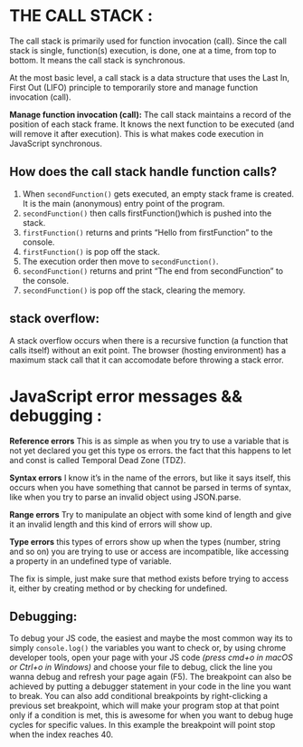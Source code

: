 # THE CALL STACK :

The call stack is primarily used for function invocation (call). Since the call stack is single, function(s) execution, is done, one at a time, from top to bottom. It means the call stack is synchronous.

At the most basic level, a call stack is a data structure that uses the Last In, First Out (LIFO) principle to temporarily store and manage function invocation (call).

**Manage function invocation (call):** The call stack maintains a record of the position of each stack frame. It knows the next function to be executed (and will remove it after execution). This is what makes code execution in JavaScript synchronous.
## How does the call stack handle function calls?


1. When `secondFunction()` gets executed, an empty stack frame is created. It is the main (anonymous) entry point of the program.
2. `secondFunction()` then calls firstFunction()which is pushed into the stack.
3. `firstFunction()` returns and prints “Hello from firstFunction” to the console.
4. `firstFunction()` is pop off the stack.
5. The execution order then move to `secondFunction()`.
6. `secondFunction()` returns and print “The end from secondFunction” to the console.
7. `secondFunction()` is pop off the stack, clearing the memory.

## stack overflow:

A stack overflow occurs when there is a recursive function (a function that calls itself) without an exit point. The browser (hosting environment) has a maximum stack call that it can accomodate before throwing a stack error.

# JavaScript error messages && debugging :

**Reference errors**
This is as simple as when you try to use a variable that is not yet declared you get this type os errors.
the fact that this happens to let and const is called Temporal Dead Zone (TDZ).

**Syntax errors**
I know it’s in the name of the errors, but like it says itself, this occurs when you have something that cannot be parsed in terms of syntax, like when you try to parse an invalid object using JSON.parse.

**Range errors**
Try to manipulate an object with some kind of length and give it an invalid length and this kind of errors will show up.

**Type errors**
this types of errors show up when the types (number, string and so on) you are trying to use or access are incompatible, like accessing a property in an undefined type of variable.

The fix is simple, just make sure that method exists before trying to access it, either by creating method or by checking for undefined.

## Debugging:

To debug your JS code, the easiest and maybe the most common way its to simply `console.log()` the variables you want to check or, by using chrome developer tools, open your page with your JS code *(press cmd+o in macOS or Ctrl+o in Windows)* and choose your file to debug, click the line you wanna debug and refresh your page again (F5).
The breakpoint can also be achieved by putting a debugger statement in your code in the line you want to break.
You can also add conditional breakpoints by right-clicking a previous set breakpoint, which will make your program stop at that point only if a condition is met, this is awesome for when you want to debug huge cycles for specific values. In this example the breakpoint will point stop when the index reaches 40.
